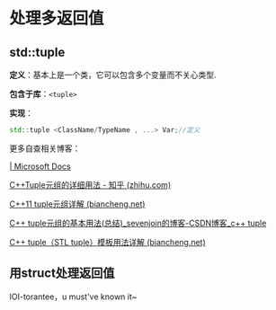 # 处理多返回值

## std::tuple

**定义**：基本上是一个类，它可以包含多个变量而不关心类型.

**包含于库**：`<tuple>`

**实现**：

```cpp
std::tuple <ClassName/TypeName , ...> Var;//定义
```

更多自查相关博客：

[<tuple> | Microsoft Docs](https://docs.microsoft.com/en-us/cpp/standard-library/tuple?view=msvc-170)

[C++Tuple元组的详细用法 - 知乎 (zhihu.com)](https://zhuanlan.zhihu.com/p/71929922)

[C++11 tuple元组详解 (biancheng.net)](http://c.biancheng.net/view/8600.html)

[C++ tuple元组的基本用法(总结)_sevenjoin的博客-CSDN博客_c++ tuple](https://blog.csdn.net/sevenjoin/article/details/88420885)

[C++ tuple（STL tuple）模板用法详解 (biancheng.net)](http://c.biancheng.net/view/517.html)



## 用struct处理返回值

IOI-torantee，u must've known it~